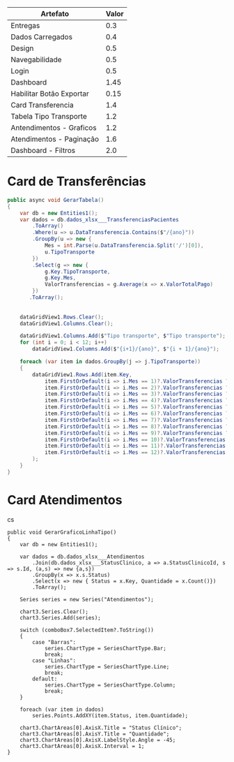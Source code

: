 | Artefato                 | Valor |
|--------------------------|-------|
| Entregas                 | 0.3   |
| Dados Carregados         | 0.4   |
| Design                   | 0.5   |
| Navegabilidade           | 0.5   |
| Login                    | 0.5   |
| Dashboard                | 1.45  |
| Habilitar Botão Exportar | 0.15  |
| Card Transferencia       | 1.4   |
| Tabela Tipo Transporte   | 1.2   |
| Antendimentos - Graficos | 1.2   |
| Atendimentos - Paginação | 1.6   |
| Dashboard - Filtros      | 2.0   |

# Card de Transferências
```cs
public async void GerarTabela()
{
    var db = new Entities1();
    var dados = db.dados_xlsx___TransferenciasPacientes
        .ToArray()
        .Where(u => u.DataTransferencia.Contains($"/{ano}"))
        .GroupBy(u => new {
            Mes = int.Parse(u.DataTransferencia.Split('/')[0]),
            u.TipoTransporte
        })
        .Select(g => new {
            g.Key.TipoTransporte,
            g.Key.Mes,
            ValorTransferencias = g.Average(x => x.ValorTotalPago)
        })
       .ToArray();
    
    
    dataGridView1.Rows.Clear();
    dataGridView1.Columns.Clear();

    dataGridView1.Columns.Add($"Tipo transporte", $"Tipo transporte");
    for (int i = 0; i < 12; i++) 
        dataGridView1.Columns.Add($"{i+1}/{ano}", $"{i + 1}/{ano}");

    foreach (var item in dados.GroupBy(j => j.TipoTransporte))
    {
        dataGridView1.Rows.Add(item.Key, 
            item.FirstOrDefault(i => i.Mes == 1)?.ValorTransferencias ?? 0,
            item.FirstOrDefault(i => i.Mes == 2)?.ValorTransferencias ?? 0,
            item.FirstOrDefault(i => i.Mes == 3)?.ValorTransferencias ?? 0,
            item.FirstOrDefault(i => i.Mes == 4)?.ValorTransferencias ?? 0,
            item.FirstOrDefault(i => i.Mes == 5)?.ValorTransferencias ?? 0,
            item.FirstOrDefault(i => i.Mes == 6)?.ValorTransferencias ?? 0,
            item.FirstOrDefault(i => i.Mes == 7)?.ValorTransferencias ?? 0,
            item.FirstOrDefault(i => i.Mes == 8)?.ValorTransferencias ?? 0,
            item.FirstOrDefault(i => i.Mes == 9)?.ValorTransferencias ?? 0,
            item.FirstOrDefault(i => i.Mes == 10)?.ValorTransferencias ?? 0,
            item.FirstOrDefault(i => i.Mes == 11)?.ValorTransferencias ?? 0,
            item.FirstOrDefault(i => i.Mes == 12)?.ValorTransferencias ?? 0
        );
    }
}
```

# Card Atendimentos

cs
```
public void GerarGraficoLinhaTipo()
{
    var db = new Entities1();

    var dados = db.dados_xlsx___Atendimentos
        .Join(db.dados_xlsx___StatusClinico, a => a.StatusClinicoId, s => s.Id, (a,s) => new {a,s})
        .GroupBy(x => x.s.Status)
        .Select(x => new { Status = x.Key, Quantidade = x.Count()})
        .ToArray();

    Series series = new Series("Atendimentos");
    
    chart3.Series.Clear();
    chart3.Series.Add(series);

    switch (comboBox7.SelectedItem?.ToString())
    {
        case "Barras":
            series.ChartType = SeriesChartType.Bar;
            break;
        case "Linhas":
            series.ChartType = SeriesChartType.Line;
            break;
        default:
            series.ChartType = SeriesChartType.Column;
            break;
    }

    foreach (var item in dados)
        series.Points.AddXY(item.Status, item.Quantidade);

    chart3.ChartAreas[0].AxisX.Title = "Status Clínico";
    chart3.ChartAreas[0].AxisY.Title = "Quantidade";
    chart3.ChartAreas[0].AxisX.LabelStyle.Angle = -45;
    chart3.ChartAreas[0].AxisX.Interval = 1;
}
```
